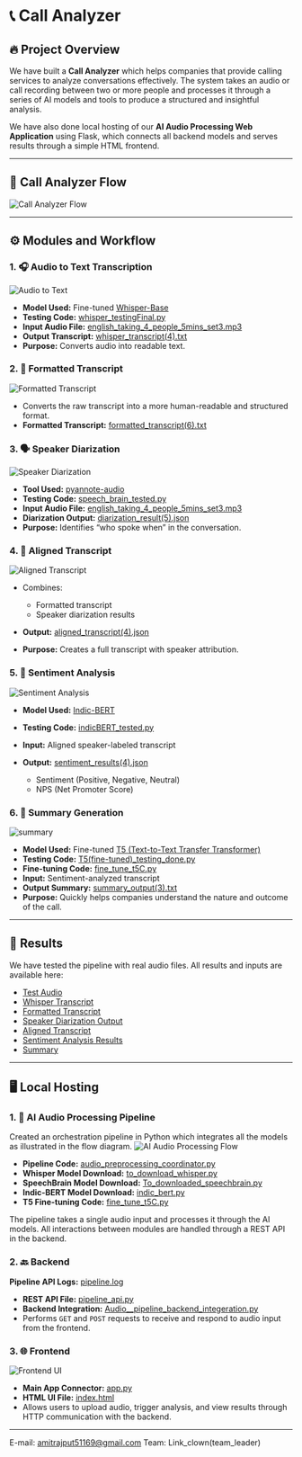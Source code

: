 # 📞 Call Analyzer

## 🔥 Project Overview

We have built a **Call Analyzer** which helps companies that provide calling services to analyze conversations effectively. The system takes an audio or call recording between two or more people and processes it through a series of AI models and tools to produce a structured and insightful analysis.

We have also done local hosting of our **AI Audio Processing Web Application** using Flask, which connects all backend models and serves results through a simple HTML frontend.

---

## 📌 Call Analyzer Flow

![Call Analyzer Flow](Results/final%20map.png)


---

## ⚙️ Modules and Workflow

### 1. 🎧 Audio to Text Transcription

![Audio to Text](Results/fomratted_transcript.png)

* **Model Used:** Fine-tuned [Whisper-Base](https://github.com/openai/whisper)
* **Testing Code:** [whisper\_testingFinal.py](Ai_model_testing_individually/whisper_testingFinal.py)
* **Input Audio File:** [english\_taking\_4\_people\_5mins\_set3.mp3](Results/english_taking_4_people_5mins_set3.mp3)
* **Output Transcript:** [whisper\_transcript(4).txt](Results/whisper_transcript%284%29.txt)
* **Purpose:** Converts audio into readable text.

### 2. 📝 Formatted Transcript

![Formatted Transcript](Results/whispertext.png)

* Converts the raw transcript into a more human-readable and structured format.
* **Formatted Transcript:** [formatted\_transcript(6).txt](Results/formatted_transcript%286%29.txt)

### 3. 🗣️ Speaker Diarization

![Speaker Diarization](Results/dairization%20results%20.png)

* **Tool Used:** [pyannote-audio](https://github.com/pyannote/pyannote-audio)
* **Testing Code:** [speech\_brain\_tested.py](Ai_model_testing_individually/speech_brain_tested.py)
* **Input Audio File:** [english\_taking\_4\_people\_5mins\_set3.mp3](Results/english_taking_4_people_5mins_set3.mp3)
* **Diarization Output:** [diarization\_result(5).json](Results/diarization_result%285%29.json)
* **Purpose:** Identifies “who spoke when” in the conversation.

### 4. 🔗 Aligned Transcript

![Aligned Transcript](Results/alinged_transcript.png)

* Combines:

  * Formatted transcript
  * Speaker diarization results
* **Output:** [aligned\_transcript(4).json](Results/aligned_transcript%284%29.json)
* **Purpose:** Creates a full transcript with speaker attribution.

### 5. 💬 Sentiment Analysis

![Sentiment Analysis](Results/sentiment.png)

* **Model Used:** [Indic-BERT](https://huggingface.co/ai4bharat/indic-bert)
* **Testing Code:** [indicBERT\_tested.py](Ai_model_testing_individually/indicBERT_tested.py)
* **Input:** Aligned speaker-labeled transcript
* **Output:** [sentiment\_results(4).json](Results/sentiment_results%284%29.json)

  * Sentiment (Positive, Negative, Neutral)
  * NPS (Net Promoter Score)

### 6. 🧾 Summary Generation

![summary ](Results/summary3.png)

* **Model Used:** Fine-tuned [T5 (Text-to-Text Transfer Transformer)](https://huggingface.co/models)
* **Testing Code:** [T5(fine-tuned)\_testing\_done.py](Ai_model_testing_individually/T5%28fine-tuned%29_testing_done.py)
* **Fine-tuning Code:** [fine\_tune\_t5C.py](googel-T5_fine-tuning/fine_tune_t5C.py)
* **Input:** Sentiment-analyzed transcript
* **Output Summary:** [summary\_output(3).txt](Results/summary_output%283%29.txt)
* **Purpose:** Quickly helps companies understand the nature and outcome of the call.

---

## 📁 Results

We have tested the pipeline with real audio files. All results and inputs are available here:

* [Test Audio](Results/english_taking_4_people_5mins_set3.mp3)
* [Whisper Transcript](Results/whisper_transcript%284%29.txt)
* [Formatted Transcript](Results/formatted_transcript%286%29.txt)
* [Speaker Diarization Output](Results/diarization_result%285%29.json)
* [Aligned Transcript](Results/aligned_transcript%284%29.json)
* [Sentiment Analysis Results](Results/sentiment_results%284%29.json)
* [Summary](Results/summary_output%283%29.txt)

---

## 🖥️ **Local Hosting**

### 1. 🧠 AI Audio Processing Pipeline


Created an orchestration pipeline in Python which integrates all the models as illustrated in the flow diagram.
![AI Audio Processing Flow](Results/final%20map.png)

* **Pipeline Code:** [audio\_preprocessing\_coordinator.py](Ai_pipeline/audio_preprocessing_coordinator.py)
* **Whisper Model Download:** [to\_download\_whisper.py](AI_model_downloaded_to_system/to_download_whisper.py)
* **SpeechBrain Model Download:** [To\_downloaded\_speechbrain.py](AI_model_downloaded_to_system/To_downloaded_speechbrain.py)
* **Indic-BERT Model Download:** [indic\_bert.py](AI_model_downloaded_to_system/indic_bert.py)
* **T5 Fine-tuning Code:** [fine\_tune\_t5C.py](googel-T5_fine-tuning/fine_tune_t5C.py)

The pipeline takes a single audio input and processes it through the AI models. All interactions between modules are handled through a REST API in the backend.

### 2. 🔙 Backend

**Pipeline API Logs:** [pipeline.log](pipeline.log)

* **REST API File:** [pipeline\_api.py](backend/pipeline_api.py)
* **Backend Integration:** [Audio\_\_pipeline\_backend\_integeration.py](backend/Audio__pipeline_backend_integeration.py)
* Performs `GET` and `POST` requests to receive and respond to audio input from the frontend.

### 3. 🌐 Frontend

![Frontend UI](Results/ui.png)

* **Main App Connector:** [app.py](frontend/app.py)
* **HTML UI File:** [index.html](frontend/index.html)
* Allows users to upload audio, trigger analysis, and view results through HTTP communication with the backend.

---

E-mail: amitrajput51169@gmail.com
Team: Link_clown(team_leader)

